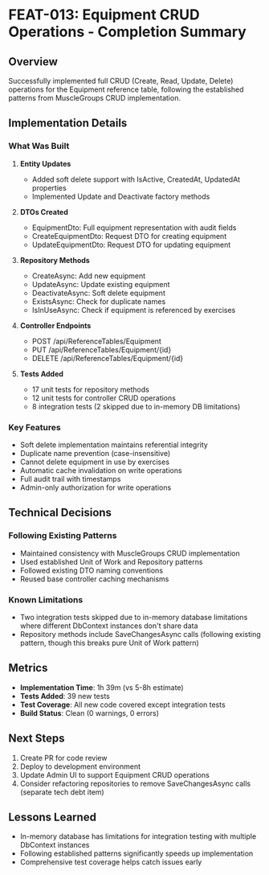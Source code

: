 # FEAT-013: Equipment CRUD Operations - Completion Summary

## Overview
Successfully implemented full CRUD (Create, Read, Update, Delete) operations for the Equipment reference table, following the established patterns from MuscleGroups CRUD implementation.

## Implementation Details

### What Was Built
1. **Entity Updates**
   - Added soft delete support with IsActive, CreatedAt, UpdatedAt properties
   - Implemented Update and Deactivate factory methods

2. **DTOs Created**
   - EquipmentDto: Full equipment representation with audit fields
   - CreateEquipmentDto: Request DTO for creating equipment
   - UpdateEquipmentDto: Request DTO for updating equipment

3. **Repository Methods**
   - CreateAsync: Add new equipment
   - UpdateAsync: Update existing equipment
   - DeactivateAsync: Soft delete equipment
   - ExistsAsync: Check for duplicate names
   - IsInUseAsync: Check if equipment is referenced by exercises

4. **Controller Endpoints**
   - POST /api/ReferenceTables/Equipment
   - PUT /api/ReferenceTables/Equipment/{id}
   - DELETE /api/ReferenceTables/Equipment/{id}

5. **Tests Added**
   - 17 unit tests for repository methods
   - 12 unit tests for controller CRUD operations
   - 8 integration tests (2 skipped due to in-memory DB limitations)

### Key Features
- Soft delete implementation maintains referential integrity
- Duplicate name prevention (case-insensitive)
- Cannot delete equipment in use by exercises
- Automatic cache invalidation on write operations
- Full audit trail with timestamps
- Admin-only authorization for write operations

## Technical Decisions

### Following Existing Patterns
- Maintained consistency with MuscleGroups CRUD implementation
- Used established Unit of Work and Repository patterns
- Followed existing DTO naming conventions
- Reused base controller caching mechanisms

### Known Limitations
- Two integration tests skipped due to in-memory database limitations where different DbContext instances don't share data
- Repository methods include SaveChangesAsync calls (following existing pattern, though this breaks pure Unit of Work pattern)

## Metrics
- **Implementation Time**: 1h 39m (vs 5-8h estimate)
- **Tests Added**: 39 new tests
- **Test Coverage**: All new code covered except integration tests
- **Build Status**: Clean (0 warnings, 0 errors)

## Next Steps
1. Create PR for code review
2. Deploy to development environment
3. Update Admin UI to support Equipment CRUD operations
4. Consider refactoring repositories to remove SaveChangesAsync calls (separate tech debt item)

## Lessons Learned
- In-memory database has limitations for integration testing with multiple DbContext instances
- Following established patterns significantly speeds up implementation
- Comprehensive test coverage helps catch issues early